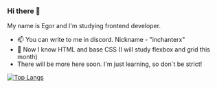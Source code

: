 ### Hi there 👋
My name is Egor and I'm studying frontend developer.

- 📫 You can write to me in discord. Nickname - "inchanterx"
- 🌱 Now I know HTML and base CSS (I will study flexbox and grid this month)
- There will be more here soon. I'm just learning, so don`t be strict!

[![Top Langs](https://github-readme-stats.vercel.app/api/top-langs/?username=InchanterX&hide=html&layout=compact)](https://github.com/InchanterX)
<!--
**InchanterX/InchanterX** is a ✨ _special_ ✨ repository because its `README.md` (this file) appears on your GitHub profile.

Here are some ideas to get you started:

- 🔭 I’m currently working on ...
- 🌱 I’m currently learning ...
- 👯 I’m looking to collaborate on ...
- 🤔 I’m looking for help with ...
- 💬 Ask me about ...
- 📫 How to reach me: ...
- 😄 Pronouns: ...
- ⚡ Fun fact: ...
-->
